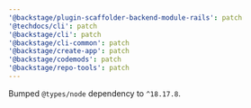 ```yaml
---
'@backstage/plugin-scaffolder-backend-module-rails': patch
'@techdocs/cli': patch
'@backstage/cli': patch
'@backstage/cli-common': patch
'@backstage/create-app': patch
'@backstage/codemods': patch
'@backstage/repo-tools': patch
---
```


Bumped `@types/node` dependency to `^18.17.8`.
